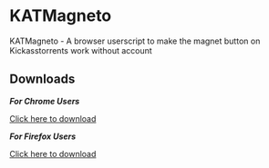 # KATMagneto
KATMagneto - A browser userscript to make the magnet button on Kickasstorrents work without account

## Downloads

***For Chrome Users***

[Click here to download](https://github.com/Favna/KATMagneto/raw/master/Chrome-KATMagneto.user.js)

***For Firefox Users***

[Click here to download](https://github.com/Favna/KATMagneto/raw/master/Firefox-KATMagneto.user.js)